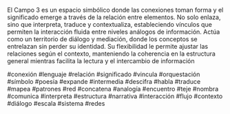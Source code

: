 El Campo 3 es un espacio simbólico donde las conexiones toman forma y el significado emerge a través de la relación entre elementos. No solo enlaza, sino que interpreta, traduce y contextualiza, estableciendo vínculos que permiten la interacción fluida entre niveles análogos de información. Actúa como un territorio de diálogo y mediación, donde los conceptos se entrelazan sin perder su identidad. Su flexibilidad le permite ajustar las relaciones según el contexto, manteniendo la coherencia en la estructura general mientras facilita la lectura y el intercambio de información

#conexión #lenguaje #relación #significado #vincula #orquestación #símbolo #poesía #expande #intermedia #descifra #habla #traduce #mapea #patrones #red #concatena #analogía #encuentro #teje #nombra #comunica #interpreta #estructura #narrativa #interacción #flujo #contexto #diálogo #escala #sistema #redes
